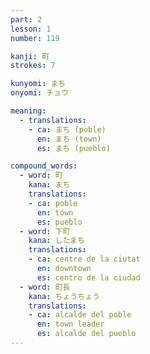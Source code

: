 ```yaml
---
part: 2
lesson: 1
number: 119

kanji: 町
strokes: 7

kunyomi: まち
onyomi: チョウ

meaning:
  - translations:
    - ca: まち (poble)
      en: まち (town)
      es: まち (pueblo)

compound_words:
  - word: 町
    kana: まち
    translations:
    - ca: poble
      en: town
      es: pueblo
  - word: 下町
    kana: したまち
    translations:
    - ca: centre de la ciutat
      en: downtown
      es: centro de la ciudad
  - word: 町長
    kana: ちょうちょう
    translations:
    - ca: alcalde del poble
      en: town leader
      es: alcalde del pueblo
---
```


